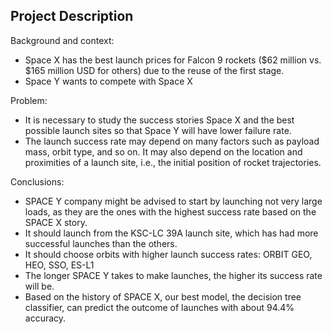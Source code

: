 ## Project Description

Background and context:
* Space X has the best launch prices for Falcon 9 rockets ($62 million vs. $165 million USD for others) due to the reuse of the first stage. 
* Space Y wants to compete with Space X

Problem:
* It is necessary to study the success stories Space X and the best possible launch sites so that Space Y will have lower failure rate.
* The launch success rate may depend on many factors such as payload mass, orbit type, and so on. It may also depend on the location and proximities of a launch site, i.e., the initial position of rocket trajectories.

Conclusions:
* SPACE Y company might be advised to start by launching not very large loads, as they are the ones with the highest success rate based on the SPACE X story.
* It should launch from the KSC-LC 39A launch site, which has had more successful launches than the others.
* It should choose orbits with higher launch success rates: ORBIT GEO, HEO, SSO, ES-L1
* The longer SPACE Y takes to make launches, the higher its success rate will be.
* Based on the history of SPACE X, our best model, the decision tree classifier, can predict the outcome of launches with about 94.4% accuracy.
